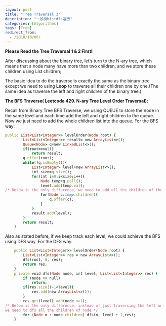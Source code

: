 ```yaml
---
layout: post
title: "Tree Traversal 3"
description: "一般树bfs+dfs遍历"
categories: [Algorithms]
tags: [Tree]
redirect_from:
  - /2018/10/06/
---
```

 

**Please Read the Tree Traversal 1 & 2 First!**

After discussing about the binary tree, let’s turn to the N-ary tree, which means that a node many have more than two children, and we store these children using List<Node> children;

The basic idea to do the traverse is exactly the same as the binary tree except we need to using **Loop** to traverse all their children one by one.(The same idea as traverse the left and right children of the binary tree.) 

**The BFS Traverse( Leetcode 429. N-ary Tree Level Order Traversal):**

Recall from Binary Tree BFS Traverse, we using QUEUE to store the node in the same level and each time add the left and right children to the queue. Now we just need to add the whole children list into the queue.
For the BFS way:
~~~ ruby
public List<List<Integer>> levelOrder(Node root) {
        List<List<Integer>> result= new ArrayList<>();
        Queue<Node> q=new LinkedList<>();
        if(root==null)
            return result;
        q.offer(root);
        while(!q.isEmpty()){
            List<Integer> level=new ArrayList<>();
            int size=q.size();
            for(int i=0;i<size;i++){
                Node temp=q.poll();
                level.add(temp.val);
/* Below is the only difference, we need to add all the children of the current node tmp into the queue */
                for(Node c:temp.children){ 
                    q.offer(c);
                }
            }
            result.add(level);
        }
        return result;
    }
~~~

Also as stated before, if we keep track each level, we could achieve the BFS using DFS way.
For the DFS way:
~~~ ruby
    public List<List<Integer>> levelOrder(Node root) {
        List<List<Integer>> res = new ArrayList<>();
        dfs(root, 0, res);
        return res;
    }
    private void dfs(Node node, int level, List<List<Integer>> res) {
        if (node == null)
            return;
        if(res.size()-1<level){
            res.add(new ArrayList<>());
        }
        res.get(level).add(node.val);
/* Below is the only difference, instead of just traversing the left and right children, 
we need to dfs all the children of node */
        for (Node n : node.children) dfs(n, level + 1,res);
    }
~~~ 